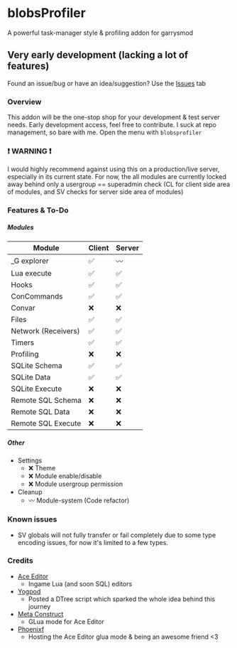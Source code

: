 # blobsProfiler
A powerful task-manager style &amp; profiling addon for garrysmod

## Very early development (lacking a lot of features)
Found an issue/bug or have an idea/suggestion? Use the [Issues](https://github.com/blobles-dev/blobsProfiler/issues "Issues") tab
### Overview
This addon will be the one-stop shop for your development & test server needs.
Early development access, feel free to contribute.
I suck at repo management, so bare with me.
Open the menu with `blobsprofiler`

### :exclamation: WARNING :exclamation:
I would highly recommend against using this on a production/live server, especially in its current state.
For now, the all modules are currently locked away behind only a usergroup == superadmin check (CL for client side area of modules, and SV checks for server side area of modules)


### Features & To-Do
##### Modules
| Module | Client | Server  |
| ------------ | ------------ | ------------ |
| _G explorer | :white_check_mark: | :wavy_dash: |
| Lua execute | :white_check_mark: | :white_check_mark: |
| Hooks | :white_check_mark: | :white_check_mark: |
| ConCommands  | :white_check_mark: | :white_check_mark: |
| Convar | :x: | :x: |
| Files | :white_check_mark: | :white_check_mark: |
| Network (Receivers) | :white_check_mark: | :white_check_mark: |
| Timers | :white_check_mark: | :white_check_mark: |
| Profiling | :x: | :x: |
| SQLite Schema | :white_check_mark: | :white_check_mark: |
| SQLite Data | :white_check_mark: | :white_check_mark: |
| SQLite Execute | :x: | :x: |
| Remote SQL Schema | :x: | :x: |
| Remote SQL Data | :x: | :x: |
| Remote SQL Execute | :x: | :x: |

##### Other
- Settings
  - :x: Theme
  - :x: Module enable/disable
  - :x: Module usergroup permission
- Cleanup
  - :wavy_dash: Module-system (Code refactor)

### Known issues
- SV globals will not fully transfer or fail completely due to some type encoding issues, for now it's limited to a few types.

### Credits
- [Ace Editor](https://ace.c9.io/ "Ace Editor")
   - Ingame Lua (and soon SQL) editors
- [Yogpod](https://github.com/Yogpod "Yogpod")
  - Posted a DTree script which sparked the whole idea behind this journey
- [Meta Construct](https://github.com/Metastruct "Meta Construct")
  - GLua mode for Ace Editor
- [Phoenixf](https://github.com/phoen1xf/ "Phoenixf")
  - Hosting the Ace Editor glua mode & being an awesome friend <3

